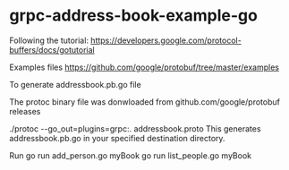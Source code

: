 # grpc-address-book-example-go
Following the tutorial: https://developers.google.com/protocol-buffers/docs/gotutorial

Examples files https://github.com/google/protobuf/tree/master/examples

To generate addressbook.pb.go file

The protoc binary file was donwloaded from github.com/google/protobuf releases

./protoc --go_out=plugins=grpc:. addressbook.proto
This generates addressbook.pb.go in your specified destination directory.

Run
go run add_person.go myBook
go run list_people.go myBook
